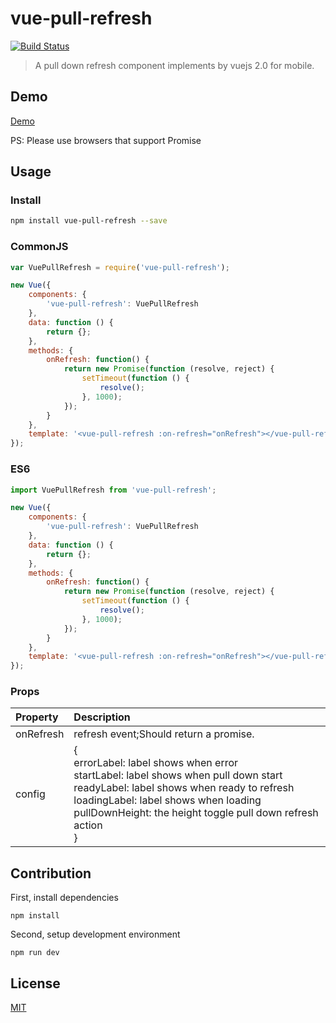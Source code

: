 # vue-pull-refresh
[![Build Status](https://travis-ci.org/lakb248/vue-pull-refresh.svg?branch=master)](https://travis-ci.org/lakb248/vue-pull-refresh)

> A pull down refresh component implements by vuejs 2.0 for mobile.

## Demo

[Demo](https://lakb248.github.io/vue-pull-refresh)

PS: Please use browsers that support Promise

## Usage

### Install

```bash
npm install vue-pull-refresh --save
```

### CommonJS

```javascript
var VuePullRefresh = require('vue-pull-refresh');

new Vue({
    components: {
        'vue-pull-refresh': VuePullRefresh
    },
    data: function () {
        return {};
    },
    methods: {
        onRefresh: function() {
            return new Promise(function (resolve, reject) {
                setTimeout(function () {
                    resolve();
                }, 1000);
            });
        }
    },
    template: '<vue-pull-refresh :on-refresh="onRefresh"></vue-pull-refresh>'
});
```

### ES6
```javascript
import VuePullRefresh from 'vue-pull-refresh';

new Vue({
    components: {
        'vue-pull-refresh': VuePullRefresh
    },
    data: function () {
        return {};
    },
    methods: {
        onRefresh: function() {
            return new Promise(function (resolve, reject) {
                setTimeout(function () {
                    resolve();
                }, 1000);
            });
        }
    },
    template: '<vue-pull-refresh :on-refresh="onRefresh"></vue-pull-refresh>'
});
```

### Props
| Property | Description |
|:--|:--|
| onRefresh | refresh event;Should return a promise. |
| config | {<br>errorLabel: label shows when error<br>startLabel: label shows when pull down start<br>readyLabel: label shows when ready to refresh<br>loadingLabel: label shows when loading<br>pullDownHeight: the height toggle pull down refresh action<br>} |

## Contribution
First, install dependencies
```
npm install
```
Second, setup development environment
```
npm run dev
```

## License

[MIT](http://opensource.org/licenses/MIT)
